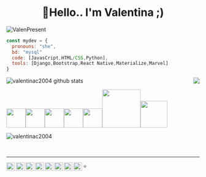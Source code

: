 <h1 align="center">👋Hello.. I'm Valentina ;)</h1>

![ValenPresent](https://user-images.githubusercontent.com/66125408/228339679-a445a173-105e-4048-b263-837d8c696afb.gif)

```js
const mydev = {
  pronouns: "she",
  bd: "mysql"
  code: [JavasCript,HTML/CSS,Python],
  tools: [Django,Bootstrap,React Native,Materialize,Marvel]
}

```
<img src="https://adalab.es/wp-content/uploads/2022/08/icon_tabs_classes.png" align="right" />

<div align="left">
  
![valentinac2004 github stats](https://github-readme-stats.vercel.app/api?username=IhChowdhury&show_icons=true&theme=radical)

</div>

<div >
  <p>
   <img src="https://i.giphy.com/media/LMt9638dO8dftAjtco/200.webp"   width="50"><img src="https://i.giphy.com/media/eNAsjO55tPbgaor7ma/200w.webp" width="50"><img src="https://i.giphy.com/media/IdyAQJVN2kVPNUrojM/200.webp" width="50"><img src="https://media3.giphy.com/media/kdFc8fubgS31b8DsVu/giphy.webp" width="50"><img src="https://media.giphy.com/media/SU2ic3wTfuC6JhD1lA/giphy.gif" width="50"><img src="https://media.giphy.com/media/kH1DBkPNyZPOk0BxrM/giphy.gif" width="100"><img src="https://media.giphy.com/media/SsCYf6DRFJrOpP0IoM/giphy.gif" width="70">
  <p>
</div> 
  
  <!--
## - 🔭 Personal Programs

<table style="width:100%; table-layout:fixed">
  <tr>
    <th>My Small 2D Game Engine</th>
    <th>A RISK tabletop game implementation</th>
    <th>My Small 2D Game Engine, but in C++</th>
  </tr>
  <tr>
    <td>
		<a href="https://github.com/aeris170/DoaEngine">
			<img src="https://i.hizliresim.com/kcX3Xz.png" />
		</a>
	</td>
    <td>
		<a href="https://github.com/aeris170/RISK-Digital-Cut">
			<img src="https://repository-images.githubusercontent.com/169880359/d106c280-9780-11e9-983c-0b51e49af958" />
		</a>
	</td>
    <td>
		<a href="https://github.com/chroma-works/NeoDoa">
			<img src="https://user-images.githubusercontent.com/25724155/72576385-9ca35100-38e0-11ea-9f10-5de3852e6df3.png" />
		</a>
	</td>
  </tr>
</table>

-->

<div align="center">

</div>


<p>
  
    
<img src="https://github-readme-streak-stats.herokuapp.com/?user=valentinac2004&" alt="valentinac2004" align="center" />
  
</p>

<br>
<hr>
<p>
  <a href="#">
    <img align="left" alt="Valentina LinkdeIn" width="22px" src="https://cdn.jsdelivr.net/npm/simple-icons@3.5.0/icons/linkedin.svg" />
  </a>
  <a href="vcossio2004@gmail.com">
    <img align="left" alt="GMail" width="22px" src="https://cdn.jsdelivr.net/npm/simple-icons@3.5.0/icons/gmail.svg" />
  </a>
  <a href="#">
    <img align="left" alt="Valentina Instagram" width="22px" src="https://cdn.jsdelivr.net/npm/simple-icons@3.5.0/icons/instagram.svg" />
  </a>
  <a href="#">
    <img align="left" alt=" Instagram" width="22px" src="https://cdn.jsdelivr.net/npm/simple-icons@3.5.0/icons/leetcode.svg" />
  </a>
  <a href="#">
    <img align="left" alt="" width="22px" src="https://cdn.jsdelivr.net/npm/simple-icons@3.5.0/icons/hackerrank.svg" />
  </a>
  <a href="#">
    <img align="left" alt="" width="22px" src="https://cdn.jsdelivr.net/npm/simple-icons@3.5.0/icons/codeforces.svg" />
  </a>
  <a href="#">
    <img align="left" alt="" width="22px" src="https://cdn.jsdelivr.net/npm/simple-icons@3.5.0/icons/codechef.svg" />
  </a>
  <a href="#">
    <img align="left" alt="" width="22px" src="https://cdn.jsdelivr.net/npm/simple-icons@3.5.0/icons/hackerearth.svg" />
  </a>
</p>

⭐️ 

